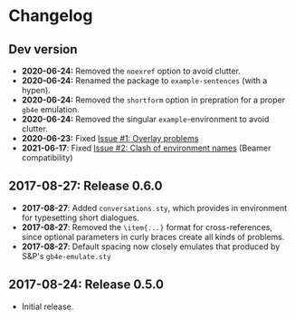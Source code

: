 # Changelog

## Dev version

- **2020-06-24:** Removed the `noexref` option to avoid clutter.
- **2020-06-24:** Renamed the package to `example-sentences` (with a hypen).
- **2020-06-24:** Removed the `shortform` option in prepration for a proper `gb4e` emulation.
- **2020-06-24:** Removed the singular `example`-environment to avoid clutter.
- **2020-06-23:** Fixed [Issue #1: Overlay problems](https://github.com/svlauer/example-sentences/issues/1)
- **2021-06-17**: Fixed [Issue #2: Clash of environment names](https://github.com/svlauer/example-sentences/issues/2) (Beamer compatibility)

## 2017-08-27: Release 0.6.0

- **2017-08-27**: Added `conversations.sty`, which provides in environment
  for typesetting short dialogues.
- **2017-08-27**: Removed the `\item{...}` format for cross-references, 
  since optional parameters in curly braces create all kinds of problems.
- **2017-08-27**: Default spacing now closely emulates that produced by 
  S&P's `gb4e-emulate.sty`

## 2017-08-24: Release 0.5.0

- Initial release. 